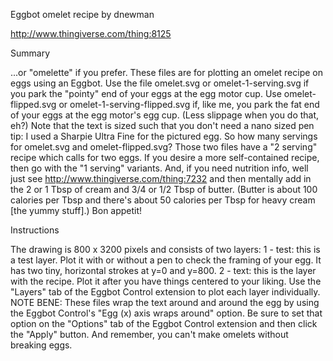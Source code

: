 Eggbot omelet recipe
by dnewman

http://www.thingiverse.com/thing:8125

Summary

...or "omelette" if you prefer.
These files are for plotting an omelet recipe on eggs using an Eggbot. Use the file omelet.svg or omelet-1-serving.svg if you park the "pointy" end of your eggs at the egg motor cup. Use omelet-flipped.svg or omelet-1-serving-flipped.svg if, like me, you park the fat end of your eggs at the egg motor's egg cup. (Less slippage when you do that, eh?)
Note that the text is sized such that you don't need a nano sized pen tip: I used a Sharpie Ultra Fine for the pictured egg.
So how many servings for omelet.svg and omelet-flipped.svg? Those two files have a "2 serving" recipe which calls for two eggs. If you desire a more self-contained recipe, then go with the "1 serving" variants. And, if you need nutrition info, well just see http://www.thingiverse.com/thing:7232 and then mentally add in the 2 or 1 Tbsp of cream and 3/4 or 1/2 Tbsp of butter. (Butter is about 100 calories per Tbsp and there's about 50 calories per Tbsp for heavy cream [the yummy stuff].)
Bon appetit!

Instructions

The drawing is 800 x 3200 pixels and consists of two layers:
1 - test: this is a test layer. Plot it with or without a pen to check the framing of your egg. It has two tiny, horizontal strokes at y=0 and y=800.
2 - text: this is the layer with the recipe. Plot it after you have things centered to your liking.
Use the "Layers" tab of the Eggbot Control extension to plot each layer individually.
NOTE BENE: These files wrap the text around and around the egg by using the Eggbot Control's "Egg (x) axis wraps around" option. Be sure to set that option on the "Options" tab of the Eggbot Control extension and then click the "Apply" button.
And remember, you can't make omelets without breaking eggs.